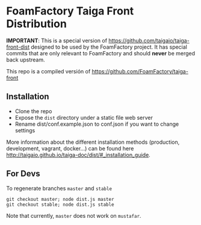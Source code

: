 # FoamFactory Taiga Front Distribution

**IMPORTANT**: This is a special version of https://github.com/taigaio/taiga-front-dist designed to be used by the FoamFactory project. It has special commits that are only relevant to FoamFactory and should **never** be merged back upstream.

This repo is a compiled versión of https://github.com/FoamFactory/taiga-front

## Installation ##

* Clone the repo
* Expose the `dist` directory under a static file web server
* Rename dist/conf.example.json to conf.json if you want to change settings

More information about the different installation methods (production, development, vagrant, docker...) can be found here http://taigaio.github.io/taiga-doc/dist/#_installation_guide.


## For Devs ##

To regenerate branches ```master``` and ```stable```

```
git checkout master; node dist.js master
git checkout stable; node dist.js stable
```

Note that currently, `master` does not work on `mustafar`.
